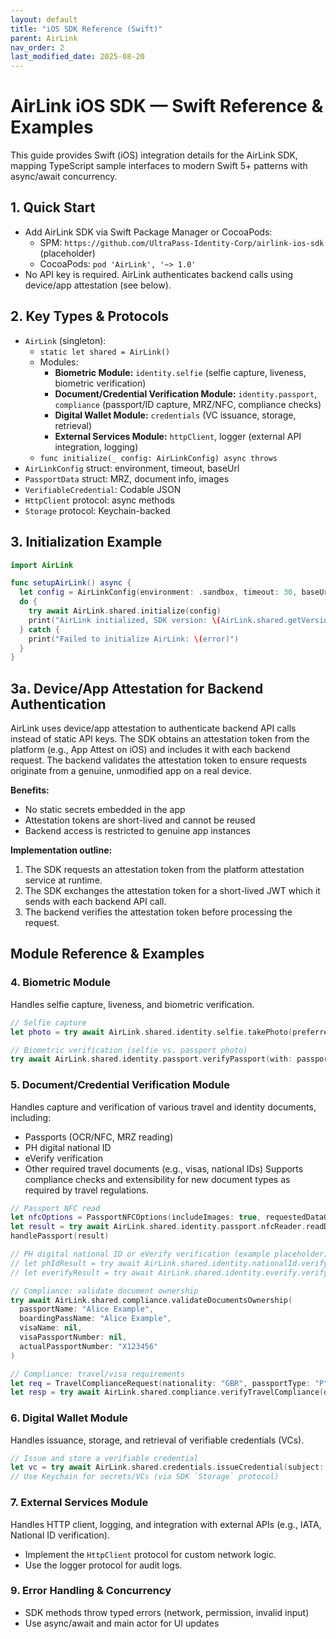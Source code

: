 ```yaml
---
layout: default
title: "iOS SDK Reference (Swift)"
parent: AirLink
nav_order: 2
last_modified_date: 2025-08-20
---
```


# AirLink iOS SDK — Swift Reference & Examples

This guide provides Swift (iOS) integration details for the AirLink SDK, mapping TypeScript sample interfaces to modern Swift 5+ patterns with async/await concurrency.

## 1. Quick Start
- Add AirLink SDK via Swift Package Manager or CocoaPods:
  - SPM: `https://github.com/UltraPass-Identity-Corp/airlink-ios-sdk` (placeholder)
  - CocoaPods: `pod 'AirLink', '~> 1.0'`
- No API key is required. AirLink authenticates backend calls using device/app attestation (see below).

## 2. Key Types & Protocols
- `AirLink` (singleton):
  - `static let shared = AirLink()`
  - Modules:
    - **Biometric Module:** `identity.selfie` (selfie capture, liveness, biometric verification)
    - **Document/Credential Verification Module:** `identity.passport`, `compliance` (passport/ID capture, MRZ/NFC, compliance checks)
    - **Digital Wallet Module:** `credentials` (VC issuance, storage, retrieval)
    - **External Services Module:** `httpClient`, logger (external API integration, logging)
  - `func initialize(_ config: AirLinkConfig) async throws`
- `AirLinkConfig` struct: environment, timeout, baseUrl
- `PassportData` struct: MRZ, document info, images
- `VerifiableCredential`: Codable JSON
- `HttpClient` protocol: async methods
- `Storage` protocol: Keychain-backed

## 3. Initialization Example
```swift
import AirLink

func setupAirLink() async {
  let config = AirLinkConfig(environment: .sandbox, timeout: 30, baseUrl: nil)
  do {
    try await AirLink.shared.initialize(config)
    print("AirLink initialized, SDK version: \(AirLink.shared.getVersion())")
  } catch {
    print("Failed to initialize AirLink: \(error)")
  }
}
```
## 3a. Device/App Attestation for Backend Authentication

AirLink uses device/app attestation to authenticate backend API calls instead of static API keys. The SDK obtains an attestation token from the platform (e.g., App Attest on iOS) and includes it with each backend request. The backend validates the attestation token to ensure requests originate from a genuine, unmodified app on a real device.

**Benefits:**
- No static secrets embedded in the app
- Attestation tokens are short-lived and cannot be reused
- Backend access is restricted to genuine app instances

**Implementation outline:**
1. The SDK requests an attestation token from the platform attestation service at runtime.
2. The SDK exchanges the attestation token for a short-lived JWT which it sends with each backend API call.
3. The backend verifies the attestation token before processing the request.

## Module Reference & Examples

### 4. Biometric Module
Handles selfie capture, liveness, and biometric verification.
```swift
// Selfie capture
let photo = try await AirLink.shared.identity.selfie.takePhoto(preferredCamera: .front, quality: .high)

// Biometric verification (selfie vs. passport photo)
try await AirLink.shared.identity.passport.verifyPassport(with: passportDG2PhotoData, selfie: photo.data)
```

### 5. Document/Credential Verification Module
Handles capture and verification of various travel and identity documents, including:
- Passports (OCR/NFC, MRZ reading)
- PH digital national ID
- eVerify verification
- Other required travel documents (e.g., visas, national IDs)
Supports compliance checks and extensibility for new document types as required by travel regulations.
```swift
// Passport NFC read
let nfcOptions = PassportNFCOptions(includeImages: true, requestedDataGroups: ["DG1","DG2","DG11","DG14"])
let result = try await AirLink.shared.identity.passport.nfcReader.readData(bacKey: mrzString, options: nfcOptions)
handlePassport(result)

// PH digital national ID or eVerify verification (example placeholder)
// let phIdResult = try await AirLink.shared.identity.nationalId.verifyPHId(phIdData)
// let everifyResult = try await AirLink.shared.identity.everify.verify(everifyData)

// Compliance: validate document ownership
try await AirLink.shared.compliance.validateDocumentsOwnership(
  passportName: "Alice Example",
  boardingPassName: "Alice Example",
  visaName: nil,
  visaPassportNumber: nil,
  actualPassportNumber: "X123456"
)

// Compliance: travel/visa requirements
let req = TravelComplianceRequest(nationality: "GBR", passportType: "P", itinerary: itinerary, stayDuration: 7)
let resp = try await AirLink.shared.compliance.verifyTravelCompliance(data: req)
```

### 6. Digital Wallet Module
Handles issuance, storage, and retrieval of verifiable credentials (VCs).
```swift
// Issue and store a verifiable credential
let vc = try await AirLink.shared.credentials.issueCredential(subject: subjectDict, type: .identityVerified)
// Use Keychain for secrets/VCs (via SDK `Storage` protocol)
```

### 7. External Services Module
Handles HTTP client, logging, and integration with external APIs (e.g., IATA, National ID verification).
- Implement the `HttpClient` protocol for custom network logic.
- Use the logger protocol for audit logs.

### 9. Error Handling & Concurrency
- SDK methods throw typed errors (network, permission, invalid input)
- Use async/await and main actor for UI updates